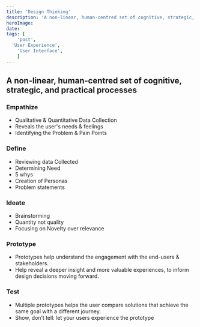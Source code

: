 ```yaml
---
title: 'Design Thinking'
description: 'A non-linear, human-centred set of cognitive, strategic, and practical processes'
heroImage:
date:
tags: [
	'post',
  'User Experience',
	'User Interface',
	]
---
```


## A non-linear, human-centred set of cognitive, strategic, and practical processes

### Empathize
- Qualitative & Quantitative Data Collection
- Reveals the user's needs & feelings
- Identifying the Problem & Pain Points

### Define
- Reviewing data Collected
- Determining Need
- 5 whys
- Creation of Personas
- Problem statements

### Ideate
- Brainstorming
- Quantity not quality
- Focusing on Novelty over relevance

### Prototype
- Prototypes help understand the engagement with the end-users & stakeholders.
- Help reveal a deeper insight and more valuable experiences, to inform design decisions moving forward.

### Test
- Multiple prototypes helps the user compare solutions that achieve the same goal with a different journey.
- Show, don’t tell: let your users experience the prototype
